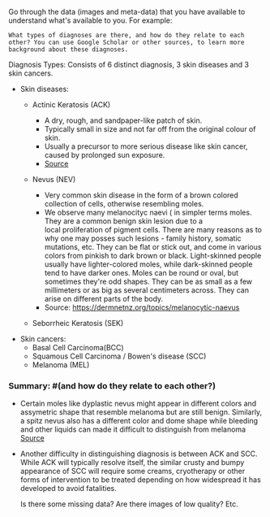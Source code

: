 Go through the data (images and meta-data) that you have available to understand what's available to you. For example:

    What types of diagnoses are there, and how do they relate to each other? You can use Google Scholar or other sources, to learn more background about these diagnoses.

Diagnosis Types:
Consists of 6 distinct diagnosis, 3 skin diseases and 3 skin cancers.

* Skin diseases:
    * Actinic Keratosis (ACK) 
        * A dry, rough, and sandpaper-like patch of skin.
        * Typically small in size and not far off from the original colour of skin.
        * Usually a precursor to more serious disease like skin cancer, caused by prolonged sun exposure.
        * [Source](https://www.nhs.uk/conditions/actinic-keratoses/)
    * Nevus (NEV)
        * Very common skin disease in the form of a brown colored collection of cells, otherwise resembling moles.
        * We observe many melanocityc naevi ( in simpler terms moles. They are a common benign skin lesion due to a local proliferation of pigment cells. There are many reasons as to why one may posses such lesions - family history, somatic mutations, etc. They can be flat or stick out, and come in various colors from pinkish to dark brown or black. Light-skinned people usually have lighter-colored moles, while dark-skinned people tend to have darker ones. Moles can be round or oval, but sometimes they're odd shapes. They can be as small as a few millimeters or as big as several centimeters across. They can arise on different parts of the body.
        * Source: https://dermnetnz.org/topics/melanocytic-naevus

    * Seborrheic Keratosis (SEK)
* Skin cancers:
    * Basal Cell Carcinoma(BCC)
    * Squamous Cell Carcinoma / Bowen's disease (SCC)
    * Melanoma (MEL)

 ### Summary: #(and how do they relate to each other?)
 * Certain moles like dyplastic nevus might appear in different colors and assymetric shape that resemble melanoma but are still benign. Similarly, a spitz nevus also has a different color and dome shape while bleeding and other liquids can made it difficult to distinguish from melanoma [Source]([https://www.nhs.uk/conditions/actinic-keratoses/](https://www.healthline.com/health/nevus#types))
 * Another difficulty in distinguishing diagnosis is between ACK and SCC. While ACK will typically resolve itself, the similar crusty and bumpy appearance of SCC will require some creams, cryotherapy or other forms of intervention to be treated depending on how widespread it has developed to avoid fatalities.
 

    Is there some missing data? Are there images of low quality? Etc.

